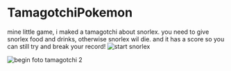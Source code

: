 # TamagotchiPokemon 
mine little game, i maked a tamagotchi about snorlex. 
you need to give snorlex food and drinks, otherwise snorlex wil die.
and it has a score so you can still try and break your record!
![start snorlex](https://github.com/Y189470/TamagotchiPokemon/assets/131143993/06155120-e3a1-4dc5-bb4a-c055231d4490)

![begin foto tamagotchi 2](https://github.com/Y189470/TamagotchiPokemon/assets/131143993/8c4fd970-3aa5-409e-ae81-63b3e2b8f6f4)
